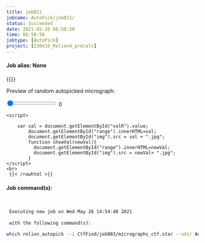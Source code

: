 ```yaml
---
title: job011
jobname: AutoPick/job011/
status: Succeeded
date: 2021-05-26 06:58:50
time: 06:58:50
jobtype: [AutoPick]
project: [230416_Relion4_precalc]
---
```


#### Job alias: None

{{<rawhtml >}} 
    <div class="center">
    <p>Preview of random autopicked micrograph:<p>
    <input id="valR" type="range" min="0" max="23" value="0" step="1" oninput="showVal(this.value)" onchange="showVal(this.value)" />
    <span id="range">0</span>
    <img id="img" width="600">
    </div>

    <script>

        var val = document.getElementById("valR").value;
            document.getElementById("range").innerHTML=val;
            document.getElementById("img").src = val + ".jpg";
            function showVal(newVal){
              document.getElementById("range").innerHTML=newVal;
              document.getElementById("img").src = newVal+ ".jpg";
            }
    </script>
    <br>
     {{< /rawhtml >}}

#### Job command(s):

```bash

 
 Executing new job on Wed May 26 14:54:48 2021
 
 with the following command(s): 

which relion_autopick --i CtfFind/job003/micrographs_ctf.star --odir AutoPick/job011/ --pickname autopick --topaz_exe /public/EM/RELION/topaz --topaz_nr_particles 300 --particle_diameter 180 --topaz_extract --topaz_model AutoPick/job010/model_epoch10.sav --gpu "1"  --pipeline_control AutoPick/job011/
 
 


